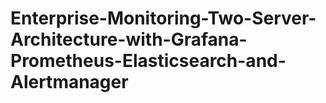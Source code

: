 # Enterprise-Monitoring-Two-Server-Architecture-with-Grafana-Prometheus-Elasticsearch-and-Alertmanager
